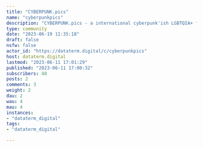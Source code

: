 ```yaml
---
title: "CYBERPUNK.pics" 
name: "cyberpunkpics"
description: "CYBERPUNK.pics - a international cyberpunk'ish LGBTQIA+ friendly Pixelfed instance for edgerunners, netrunners and cyberpunks and all who want to become one. Powered by CORTEXIMPLANT.com"
type: community
date: "2023-06-19 11:35:18"
draft: false
nsfw: false
actor_id: "https://dataterm.digital/c/cyberpunkpics"
host: dataterm.digital
lastmod: "2023-06-11 17:01:29"
published: "2023-06-11 17:00:32"
subscribers: 48
posts: 2
comments: 3
weight: 2
dau: 2
wau: 4
mau: 4
instances:
- "dataterm_digital"
tags: 
- "dataterm_digital"

---
```

